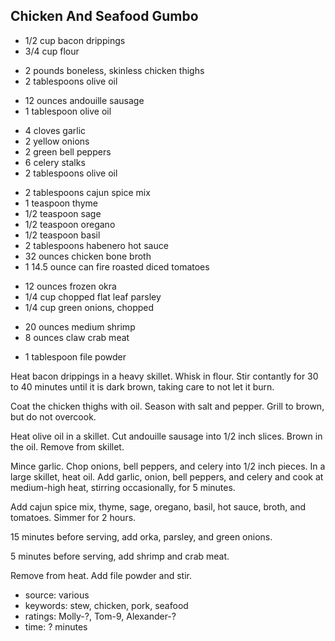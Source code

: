 Chicken And Seafood Gumbo
-------------------------

- 1/2 cup bacon drippings
- 3/4 cup flour
<!-- -->
- 2 pounds boneless, skinless chicken thighs
- 2 tablespoons olive oil
<!-- -->
- 12 ounces andouille sausage
- 1 tablespoon olive oil
<!-- -->
- 4 cloves garlic
- 2 yellow onions
- 2 green bell peppers
- 6 celery stalks
- 2 tablespoons olive oil
<!-- -->
- 2 tablespoons cajun spice mix
- 1 teaspoon thyme
- 1/2 teaspoon sage
- 1/2 teaspoon oregano
- 1/2 teaspoon basil
- 2 tablespoons habenero hot sauce
- 32 ounces chicken bone broth
- 1 14.5 ounce can fire roasted diced tomatoes
<!-- -->
- 12 ounces frozen okra
- 1/4 cup chopped flat leaf parsley
- 1/4 cup green onions, chopped
<!-- -->
- 20 ounces medium shrimp
- 8 ounces claw crab meat
<!-- -->
- 1 tablespoon file powder

Heat bacon drippings in a heavy skillet.  Whisk in flour.  Stir
contantly for 30 to 40 minutes until it is dark brown, taking care to
not let it burn.

Coat the chicken thighs with oil.  Season with salt and pepper.
Grill to brown, but do not overcook.

Heat olive oil in a skillet.  Cut andouille sausage into 1/2 inch
slices.  Brown in the oil.  Remove from skillet.

Mince garlic.  Chop onions, bell peppers, and celery into 1/2 inch
pieces.  In a large skillet, heat oil.  Add garlic, onion, bell
peppers, and celery and cook at medium-high heat, stirring
occasionally, for 5 minutes.

Add cajun spice mix, thyme, sage, oregano, basil, hot sauce, broth,
and tomatoes.  Simmer for 2 hours.

15 minutes before serving, add orka, parsley, and green onions.

5 minutes before serving, add shrimp and crab meat.

Remove from heat.  Add file powder and stir.

- source: various
- keywords: stew, chicken, pork, seafood
- ratings: Molly-?, Tom-9, Alexander-?
- time: ? minutes
